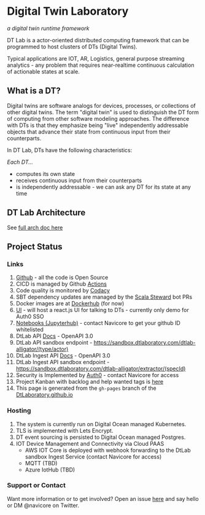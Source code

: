 Digital Twin Laboratory
============

*a digital twin runtime framework*

DT Lab is a actor-oriented distributed computing framework that can be programmed
to host clusters of DTs (Digital Twins).

Typical applications are IOT, AR, Logistics, general purpose streaming analytics -
any problem that requires near-realtime continuous calculation of actionable
states at scale.

## What is a DT?

Digital twins are software analogs for devices, processes, or collections of other digital
twins.  The term "digital twin" is used to distinguish the DT form of computing from other
software modeling approaches.  The difference with DTs is that they emphasize being "live" independently addressable objects that advance their state from continuous input from their counterparts.

In DT Lab, DTs have the following characteristics:

*Each DT...*
  * computes its own state
  * receives continuous input from their counterparts
  * is independently addressable - we can ask any DT for its state at any time

## DT Lab Architecture

See [full arch doc here](ARCHITECTURE.md)

## Project Status

### Links

1. [Github](https://github.com/DtLaboratory) - all the code is Open Source
1. CICD is managed by Github [Actions](https://github.com/features/actions)
1. Code quality is monitored by [Codacy](https://app.codacy.com/organizations/gh/DtLaboratory/repositories)
1. SBT dependency updates are managed by the [Scala Steward](https://github.com/scala-steward-org/scala-steward) bot PRs
1. Docker images are at [Dockerhub](https://hub.docker.com/orgs/dtlaboratory/repositories) (for now)
1. [UI](https://sandbox.dtlaboratory.com) - will host a react.js UI for talking to DTs - currently only demo for Auth0 SSO
1. [Notebooks (Jupyterhub)](https://notebook.dtlaboratory.com) - contact Navicore to get your github ID whitelisted
1. DtLab API [Docs](https://dtlaboratory.com/dtlab-alligator/doc/dtlab/) - OpenAPI 3.0
1. DtLab API sandbox endpoint - https://sandbox.dtlaboratory.com/dtlab-alligator/(type/actor)
1. DtLab Ingest API [Docs](https://dtlaboratory.com/dtlab-alligator/doc/dtlab-ingest/) - OpenAPI 3.0
1. DtLab Ingest API sandbox endpoint - https://sandbox.dtlaboratory.com/dtlab-alligator/extractor/(specId)
1. Security is Implemented by [Auth0](https://manage.auth0.com/dashboard/us/navicore/) - contact Navicore for access
1. Project Kanban with backlog and help wanted tags is [here](https://github.com/orgs/DtLaboratory/projects/1)
1. This page is generated from the `gh-pages` branch of the [DtLaboratory.github.io](https://github.com/DtLaboratory/DtLaboratory.github.io/blob/gh-pages/index.md)

### Hosting

1. The system is currently run on Digital Ocean managed Kubernetes.
1. TLS is implemented with Lets Encrypt.
1. DT event sourcing is persisted to Digital Ocean managed Postgres.
1. IOT Device Management and Connectivity via Cloud PAAS
    * AWS IOT Core is deployed with webhook forwarding to the DtLab sandbox Ingest Service (contact Navicore for access)
    * MQTT (TBD)
    * Azure IotHub (TBD)

### Support or Contact

Want more information or to get involved?  Open an issue [here](https://github.com/DtLaboratory/DtLaboratory.github.io/issues) and say hello or DM @navicore on Twitter.
